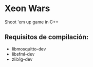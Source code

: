 # Xeon Wars
Shoot 'em up game in C++

## Requisitos de compilación:
- libmosquitto-dev
- libsfml-dev
- zlib1g-dev
